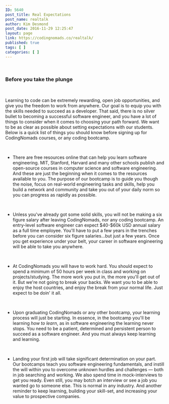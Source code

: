 ```yaml
---
ID: 5640
post_title: Real Expectations
post_name: realtalk
author: Kim Desmond
post_date: 2016-11-29 12:25:47
layout: page
link: https://codingnomads.co/realtalk/
published: true
tags: [ ]
categories: [ ]
---
```

&nbsp;
<h3>Before you take the plunge</h3>
&nbsp;

Learning to code can be extremely rewarding, open job opportunities, and give you the freedom to work from anywhere. Our goal is to equip you with the skills needed to succeed as a developer. That said, there is no silver bullet to becoming a successful software engineer, and you have a lot of things to consider when it comes to choosing your path forward. We want to be as clear as possible about setting expectations with our students. Below is a quick list of things you should know before signing up for CodingNomads courses, or any coding bootcamp.

&nbsp;
<ul>
 	<li>There are free resources online that can help you learn software engineering. MIT, Stanford, Harvard and many other schools publish and open-source courses in computer science and software engineering. And these are just the beginning when it comes to the resources available to you. The purpose of our bootcamp is to guide you though the noise, focus on real-world engineering tasks and skills, help you build a network and community and take you out of your daily norm so you can progress as rapidly as possible.</li>
</ul>
&nbsp;
<ul>
 	<li>Unless you've already got some solid skills, you will not be making a six figure salary after leaving CodingNomads, nor any coding bootcamp. An entry-level software engineer can expect $40-$60k USD annual salary as a full time employee. You'll have to put a few years in the trenches before you can consider six figure salaries...but just a few years. Once you get experience under your belt, your career in software engineering will be able to take you anywhere.</li>
</ul>
&nbsp;
<ul>
 	<li>At CodingNomads you will have to work hard. You should expect to spend a minimum of 50 hours per week in class and working on projects/studying. The more work you put in, the more you'll get out of it. But we're not going to break your backs. We want you to be able to enjoy the host countries, and enjoy the break from your normal life. Just expect to be doin' it all.</li>
</ul>
&nbsp;
<ul>
 	<li>Upon graduating CodingNomads or any other bootcamp, your learning process will just be starting. In essence, in the bootcamp you'll be learning <i>how to learn</i>, as in software engineering the learning never stops. You need to be a patient, determined and persistent person to succeed as a software engineer. And you must always keep learning and learning.</li>
</ul>
&nbsp;
<ul>
 	<li>Landing your first job will take significant determination on your part. Our bootcamps teach you software engineering fundamentals, and instill the will within you to overcome unknown hurdles and challenges — both in job searching and working. We also spend time in mock-interviews to get you ready. Even still, you may botch an interview or see a job you wanted go to someone else. This is normal in any industry. And another reminder to keep learning, building your skill-set, and increasing your value to prospective companies.</li>
</ul>
&nbsp;